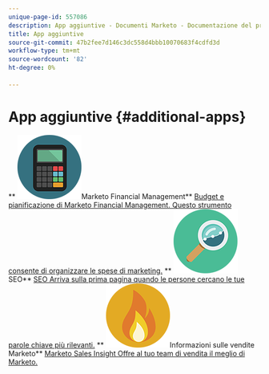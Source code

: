 ```yaml
---
unique-page-id: 557086
description: App aggiuntive - Documenti Marketo - Documentazione del prodotto
title: App aggiuntive
source-git-commit: 47b2fee7d146c3dc558d4bbb10070683f4cdfd3d
workflow-type: tm+mt
source-wordcount: '82'
ht-degree: 0%

---
```



# App aggiuntive {#additional-apps}

** ![Marketo Financial Management](assets/office-09.png)Marketo Financial Management** [Budget e pianificazione di Marketo Financial Management. Questo strumento consente di organizzare le spese di marketing.](https://docs.marketo.com/display/DOCS/Marketo+Financial+Management)     ** ![SEO](assets/seo-15.png)SEO** [SEO Arriva sulla prima pagina quando le persone cercano le tue parole chiave più rilevanti.](https://docs.marketo.com/display/DOCS/SEO)     ** ![Informazioni sulle vendite Marketo](assets/alerts-10.png)Informazioni sulle vendite Marketo** [Marketo Sales Insight Offre al tuo team di vendita il meglio di Marketo.](https://docs.marketo.com/display/DOCS/Marketo+Sales+Insight)